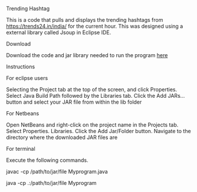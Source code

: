  Trending Hashtag 
 
This is a code that pulls and displays the trending hashtags from https://trends24.in/india/ for the current hour. This was designed using a external library called Jsoup  in Eclipse IDE.

 Download 

Download the code and jar library needed to run the program [here](https://github.com/SoumyaKB96/hashtag/archive/master.zip
)



Instructions 


For eclipse users 

Selecting the Project tab at the top of the screen, and click Properties. Select Java Build Path followed by the Libraries tab. Click the Add JARs… button and select your JAR file from within the lib folder

For Netbeans 

Open NetBeans and right-click on the project name in the Projects tab. Select Properties.  Libraries. Click the Add Jar/Folder button. Navigate to the directory where the downloaded JAR files are

For terminal

Execute the following commands.

javac -cp /path/to/jar/file Myprogram.java

java -cp .:/path/to/jar/file Myprogram




